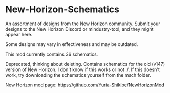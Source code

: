 # New-Horizon-Schematics

An assortment of designs from the New Horizon community. Submit your designs to the New Horizon Discord or mindustry-tool, and they might appear here.

Some designs may vary in effectiveness and may be outdated.

This mod currently contains 36 schematics.

Deprecated, thinking about deleting. Contains schematics for the old (v147) version of New Horizon. I don't know if this works or not :/. If this doesn't work, try downloading the schematics yourself from the msch folder.

New Horizon mod page:
https://github.com/Yuria-Shikibe/NewHorizonMod
